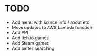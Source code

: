 # TODO


  - Add menu with source info / about etc
  - Move updates to AWS Lambda function
  - Add API
  - Add Itch.io games
  - Add Steam games
  - Add better searching
